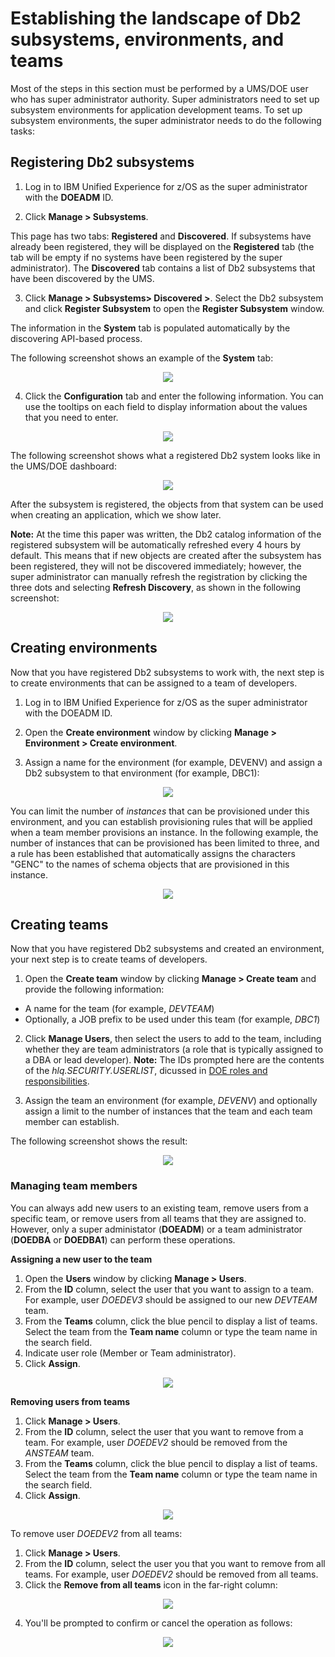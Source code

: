 #  Establishing the landscape of Db2 subsystems, environments, and teams

Most of the steps in this section must be performed by a UMS/DOE user who has super administrator authority. Super administrators need to set up subsystem environments for application development teams. To set up subsystem environments, the super administrator needs to do the following tasks:


## Registering Db2 subsystems

1. Log in to IBM Unified Experience for z/OS as the super administrator with the **DOEADM** ID.

2. Click **Manage > Subsystems**. 

This page has two tabs: **Registered** and **Discovered**. If subsystems have already been registered, they will be displayed on the **Registered** tab (the tab will be empty if no systems have been registered by the super administrator). The **Discovered** tab contains a list of Db2 subsystems that have been discovered by the UMS. 

3.  Click **Manage > Subsystems> Discovered >**. Select the Db2 subsystem and click **Register Subsystem** to open the **Register Subsystem** window.

The information in the **System** tab is populated automatically by the discovering API-based process.

The following screenshot shows an example of the **System** tab:

<p align="center">
  <img src="images/ssregss.png">
</p>

4. Click the **Configuration** tab and enter the following information. You can use the tooltips on each field to display information about the values that you need to enter.

<p align="center">
  <img src="images/ssregcfg.png">
</p>

The following screenshot shows what a registered Db2 system looks like in the UMS/DOE dashboard:

<p align="center">
  <img src="images/ssdashboard.png">
</p>


After the subsystem is registered, the objects from that system can be used when creating an application, which we show later.

**Note:** At the time this paper was written, the Db2 catalog information of the registered subsystem will be automatically refreshed every 4 hours by default. This means that if new objects are created after the subsystem has been registered, they will not be discovered immediately; however, the super administrator can manually refresh the registration by clicking the three dots and selecting **Refresh Discovery**, as shown in the following screenshot:

<p align="center">
  <img src="images/ssregrefresh.png">
</p>

## Creating environments

Now that you have registered Db2 subsystems to work with, the next step is to create environments that can be assigned to a team of developers.

1. Log in to IBM Unified Experience for z/OS as the super administrator with the DOEADM ID.

2. Open the **Create environment** window by clicking **Manage > Environment > Create environment**.

3. Assign a name for the environment (for example, DEVENV) and assign a Db2 subsystem to that environment (for example, DBC1):

<p align="center">
  <img src="images/envdb2.png">
</p>

You can limit the number of *instances* that can be provisioned under this environment, and you can establish provisioning rules that will be applied when a team member provisions an instance. In the following example, the number of instances that can be provisioned has been limited to three, and a rule has been established that automatically assigns the characters "GENC" to the names of schema objects that are provisioned in this instance. 

<p align="center">
  <img src="images/envdef.png">
</p>

## Creating teams 

Now that you have registered Db2 subsystems and created an environment, your next step is to create teams of developers.

1. Open the **Create team** window by clicking **Manage > Create team** and provide the following information:

- A name for the team (for example, *DEVTEAM*)
- Optionally, a JOB prefix to be used under this team (for example, *DBC1*)

2. Click **Manage Users**, then select the users to add to the team, including whether they are team administrators (a role that is typically assigned to a DBA or lead developer). 
**Note:** The IDs prompted here are the contents of the *hlq.SECURITY.USERLIST*, dicussed in [DOE roles and responsibilities](./C006s02_doe_roles_responsibilities.md).

3. Assign the team an environment (for example, *DEVENV*) and optionally assign a limit to the number of instances that the team and each team member can establish.

The following screenshot shows the result:

<p align="center">
  <img src="images/teamdef.png">
</p>

### Managing team members

You can always add new users to an existing team, remove users from a specific team, or remove users from all teams that they are assigned to. However, only a super administator (**DOEADM**) or a team administrator (**DOEDBA** or **DOEDBA1**) can perform these operations.

**Assigning a new user to the team**

1. Open the **Users** window by clicking **Manage > Users**.
2. From the **ID** column, select the user that you want to assign to a team. For example, user *DOEDEV3* should be assigned to our new *DEVTEAM* team.
3. From the **Teams** column, click the blue pencil to display a list of teams. Select the team from the **Team name** column or type the team name in the search field.
4. Indicate user role (Member or Team administrator).
5. Click **Assign**.

<p align="center">
  <img src="images/MngUsr_1.png">
</p>

**Removing users from teams**

1. Click **Manage > Users**.
2. From the **ID** column, select the user that you want to remove from a team. For example, user *DOEDEV2* should be removed from the *ANSTEAM* team.
3. From the **Teams** column, click the blue pencil to display a list of teams. Select the team from the **Team name** column or type the team name in the search field.
4.  Click **Assign**.


<p align="center">
  <img src="images/MngUsr_2.png">
</p>


To remove user *DOEDEV2* from all teams:

1. Click **Manage > Users**.
2.  From the **ID** column, select the user you that you want to remove from all teams. For example, user *DOEDEV2* should be removed from all teams. 
3. Click the **Remove from all teams** icon in the far-right column:


<p align="center">
  <img src="images/MngUsr_3.png">
</p>


4. You'll be prompted to confirm or cancel the operation as follows:

<p align="center">
  <img src="images/MngUsr_4.png">
</p>
